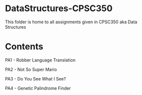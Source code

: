 # DataStructures-CPSC350

This folder is home to all assignments given in CPSC350 aka Data Structures 

# Contents

PA1 - Robber Language Translation

PA2 - Not So Super Mario

PA3 - Do You See What I See?

PA4 - Genetic Palindrome Finder



